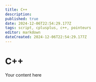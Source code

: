 ```yaml
---
title: C++
description: 
published: true
date: 2024-12-06T22:54:29.177Z
tags: script, cplusplus, c++, pointeurs
editor: markdown
dateCreated: 2024-12-06T22:54:29.177Z
---
```


# C++
Your content here